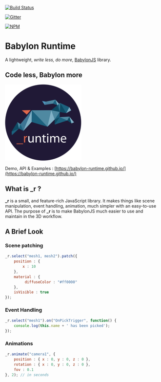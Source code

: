[![Build Status](https://travis-ci.com/babylon-runtime/_r.svg?branch=master)](https://travis-ci.com/babylon-runtime/_r)

[![Gitter](https://badges.gitter.im/babylon-runtime/community.svg)](https://gitter.im/babylon-runtime/community?utm_source=badge&utm_medium=badge&utm_campaign=pr-badge)

[![NPM](https://nodei.co/npm/babylon-runtime.png?mini=true)](https://nodei.co/npm/babylon-runtime/)
# Babylon Runtime
A lightweight, *write less, do more*, [BabylonJS](https://www.babylonjs.com/) library.
## Code less, Babylon more

<img src="https://raw.githubusercontent.com/babylon-runtime/_r.assets/master/_runtime-logo/exports/_runtime-logo_circleWhite_512.png" alt="babylon runtime logo" width="250" >

Demo, API & Examples : [https://babylon-runtime.github.io/](https://babylon-runtime.github.io/)

## What is _r ?

**_r** is a small, and feature-rich JavaScript library. It makes things like scene manipulation, event handling, animation, much simpler with an easy-to-use API.
 The purpose of **_r** is to make BabylonJS much easier to use and maintain in the 3D workflow.

## A Brief Look

### Scene patching
```js
_r.select("mesh1, mesh2").patch({
    position : {
        x : 10
    },
    material : {
         diffuseColor : "#ff0000"
    },
    isVisible : true
});
```
### Event Handling
```js
_r.select("mesh1").on("OnPickTrigger", function() {
    console.log(this.name + ' has been picked');
});
```
### Animations
```js
_r.animate("camera1", {
    position : { x : 0, y : 0, z : 0 },
    rotation : { x : 0, y : 0, z : 0 },
    fov : 0.1
}, 2); // in seconds
```
 ##